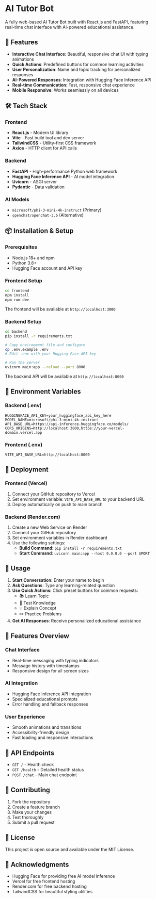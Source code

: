 # AI Tutor Bot

A fully web-based AI Tutor Bot built with React.js and FastAPI, featuring real-time chat interface with AI-powered educational assistance.

## 🚀 Features

- **Interactive Chat Interface**: Beautiful, responsive chat UI with typing animations
- **Quick Actions**: Predefined buttons for common learning activities
- **User Personalization**: Name and topic tracking for personalized responses
- **AI-Powered Responses**: Integration with Hugging Face Inference API
- **Real-time Communication**: Fast, responsive chat experience
- **Mobile Responsive**: Works seamlessly on all devices

## 🛠 Tech Stack

### Frontend
- **React.js** - Modern UI library
- **Vite** - Fast build tool and dev server
- **TailwindCSS** - Utility-first CSS framework
- **Axios** - HTTP client for API calls

### Backend
- **FastAPI** - High-performance Python web framework
- **Hugging Face Inference API** - AI model integration
- **Uvicorn** - ASGI server
- **Pydantic** - Data validation

### AI Models
- `microsoft/phi-3-mini-4k-instruct` (Primary)
- `openchat/openchat-3.5` (Alternative)

## 📦 Installation & Setup

### Prerequisites
- Node.js 18+ and npm
- Python 3.8+
- Hugging Face account and API key

### Frontend Setup

```bash
cd frontend
npm install
npm run dev
```

The frontend will be available at `http://localhost:3000`

### Backend Setup

```bash
cd backend
pip install -r requirements.txt

# Copy environment file and configure
cp .env.example .env
# Edit .env with your Hugging Face API key

# Run the server
uvicorn main:app --reload --port 8000
```

The backend API will be available at `http://localhost:8000`

## 🔧 Environment Variables

### Backend (.env)
```env
HUGGINGFACE_API_KEY=your_huggingface_api_key_here
MODEL_NAME=microsoft/phi-3-mini-4k-instruct
API_BASE_URL=https://api-inference.huggingface.co/models/
CORS_ORIGINS=http://localhost:3000,https://your-vercel-domain.vercel.app
```

### Frontend (.env)
```env
VITE_API_BASE_URL=http://localhost:8000
```

## 🚀 Deployment

### Frontend (Vercel)
1. Connect your GitHub repository to Vercel
2. Set environment variable: `VITE_API_BASE_URL` to your backend URL
3. Deploy automatically on push to main branch

### Backend (Render.com)
1. Create a new Web Service on Render
2. Connect your GitHub repository
3. Set environment variables in Render dashboard
4. Use the following settings:
   - **Build Command**: `pip install -r requirements.txt`
   - **Start Command**: `uvicorn main:app --host 0.0.0.0 --port $PORT`

## 📱 Usage

1. **Start Conversation**: Enter your name to begin
2. **Ask Questions**: Type any learning-related question
3. **Use Quick Actions**: Click preset buttons for common requests:
   - 📚 Learn Topic
   - 🧠 Test Knowledge  
   - 💡 Explain Concept
   - ✏️ Practice Problems
4. **Get AI Responses**: Receive personalized educational assistance

## 🎯 Features Overview

### Chat Interface
- Real-time messaging with typing indicators
- Message history with timestamps
- Responsive design for all screen sizes

### AI Integration
- Hugging Face Inference API integration
- Specialized educational prompts
- Error handling and fallback responses

### User Experience
- Smooth animations and transitions
- Accessibility-friendly design
- Fast loading and responsive interactions

## 🔗 API Endpoints

- `GET /` - Health check
- `GET /health` - Detailed health status
- `POST /chat` - Main chat endpoint

## 🤝 Contributing

1. Fork the repository
2. Create a feature branch
3. Make your changes
4. Test thoroughly
5. Submit a pull request

## 📄 License

This project is open source and available under the MIT License.

## 🙏 Acknowledgments

- Hugging Face for providing free AI model inference
- Vercel for free frontend hosting
- Render.com for free backend hosting
- TailwindCSS for beautiful styling utilities
